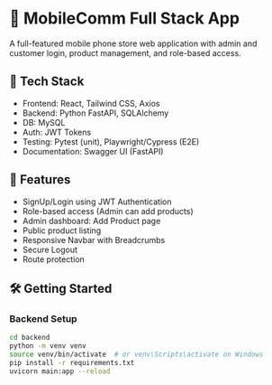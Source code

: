 # 📱 MobileComm Full Stack App

A full-featured mobile phone store web application with admin and customer login, product management, and role-based access.

## 🔧 Tech Stack

- Frontend: React, Tailwind CSS, Axios
- Backend: Python FastAPI, SQLAlchemy
- DB: MySQL
- Auth: JWT Tokens
- Testing: Pytest (unit), Playwright/Cypress (E2E)
- Documentation: Swagger UI (FastAPI)

## 🚀 Features

- SignUp/Login using JWT Authentication
- Role-based access (Admin can add products)
- Admin dashboard: Add Product page
- Public product listing
- Responsive Navbar with Breadcrumbs
- Secure Logout
- Route protection

## 🛠️ Getting Started

### Backend Setup

```bash
cd backend
python -m venv venv
source venv/bin/activate  # or venv\Scripts\activate on Windows
pip install -r requirements.txt
uvicorn main:app --reload
